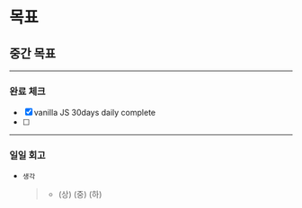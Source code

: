 # 목표

## 중간 목표

---

### 완료 체크
  - [x] vanilla JS 30days daily complete
  - [ ] 
---

### 일일 회고

- `생각`
  > - (상) (중) (하)
